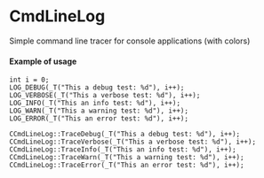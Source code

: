 # CmdLineLog
Simple command line tracer for console applications (with colors)

#### Example of usage
```
int i = 0;
LOG_DEBUG(_T("This a debug test: %d"), i++);
LOG_VERBOSE(_T("This a verbose test: %d"), i++);
LOG_INFO(_T("This an info test: %d"), i++);
LOG_WARN(_T("This a warning test: %d"), i++);
LOG_ERROR(_T("This an error test: %d"), i++);

CCmdLineLog::TraceDebug(_T("This a debug test: %d"), i++);
CCmdLineLog::TraceVerbose(_T("This a verbose test: %d"), i++);
CCmdLineLog::TraceInfo(_T("This an info test: %d"), i++);
CCmdLineLog::TraceWarn(_T("This a warning test: %d"), i++);
CCmdLineLog::TraceError(_T("This an error test: %d"), i++);
```
